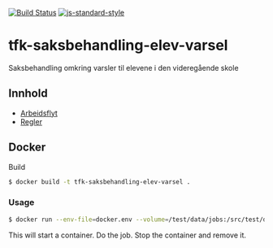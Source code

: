 [![Build Status](https://travis-ci.org/telemark/tfk-saksbehandling-elev-varsel.svg?branch=master)](https://travis-ci.org/telemark/tfk-saksbehandling-elev-varsel)
[![js-standard-style](https://img.shields.io/badge/code%20style-standard-brightgreen.svg?style=flat)](https://github.com/feross/standard)
# tfk-saksbehandling-elev-varsel
Saksbehandling omkring varsler til elevene i den videregående skole

## Innhold
- [Arbeidsflyt](docs/workflow.md)
- [Regler](docs/rules.md)

## Docker
Build

```sh
$ docker build -t tfk-saksbehandling-elev-varsel .
```

### Usage
```sh
$ docker run --env-file=docker.env --volume=/test/data/jobs:/src/test/data/jobs --rm tfk-saksbehandling-elev-varsel
```

This will start a container. Do the job. Stop the container and remove it.
